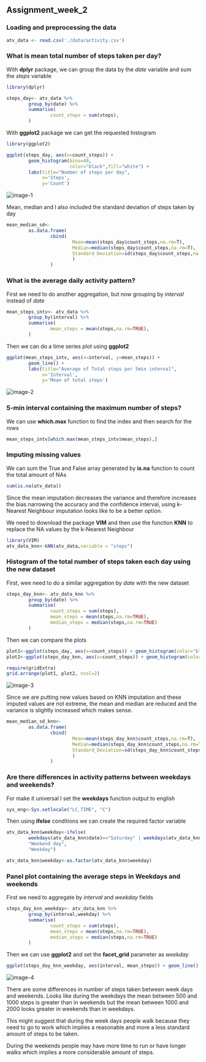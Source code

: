 ## Assignment_week_2


### Loading and preprocessing the data

```r
atv_data <- read.csv('./data/activity.csv')
```

### What is mean total number of steps taken per day?

With **dplyr** package, we can group the data by the *date* variable and sum the *steps* variable

```r
library(dplyr)

steps_day<- atv_data %>% 
        group_by(date) %>%
        summarise(
                count_steps = sum(steps),
        )
```
With **ggplot2** package we can get the requested histogram
```r
library(ggplot2)

ggplot(steps_day, aes(x=count_steps)) + 
        geom_histogram(bins=40,
                       color="black",fill="white") + 
        labs(title="Number of steps per day", 
             x='Steps', 
             y='Count')
```
![image-1](plot1.png)


Mean, median and I also included the standard deviation of steps taken by day
```r
mean_median_sd<-
        as.data.frame(
                cbind(
                        Mean=mean(steps_day$count_steps,na.rm=T),
                        Median=median(steps_day$count_steps,na.rm=T),
                        Standard_Deviation=sd(steps_day$count_steps,na.rm=T)
                        )
                )
```
### What is the average daily activity pattern?

First we need to do another aggregation, but now grouping by *interval* instead of *date*
```r
mean_steps_intv<- atv_data %>% 
        group_by(interval) %>%
        summarise(
                mean_steps = mean(steps,na.rm=TRUE),
        )
```
Then we can do a time series plot using **ggplot2**
```r
ggplot(mean_steps_intv, aes(x=interval, y=mean_steps)) +
        geom_line() + 
        labs(title="Average of Total steps per 5min interval", 
             x='Interval', 
             y='Mean of total steps')
```
![image-2](plot2.png) 


### 5-min interval containing the maximum number of steps?

We can use **which.max** function to find the index and then search for the rows
```r
mean_steps_intv[which.max(mean_steps_intv$mean_steps),]
```

### Imputing missing values

We can sum the True and False array generated by **is.na** function to count the total amount of NAs
```r
sum(is.na(atv_data))
```

Since the mean imputation decreases the variance and therefore increases the bias narrowing
the accuracy and the confidence interval, using k-Nearest Neighbour imputation looks like to be a better option.

We need to download the package **VIM** and then use the function **KNN** to replace the NA values by the k-Nearest Neighbour
```r
library(VIM)
atv_data_knn<-kNN(atv_data,variable = "steps")
```

### Histogram of the total number of steps taken each day using the new dataset

First, wee need to do a similar aggregation by *date* with the new dataset
```r
steps_day_knn<- atv_data_knn %>% 
        group_by(date) %>%
        summarise(
                count_steps = sum(steps),
                mean_steps = mean(steps,na.rm=TRUE),
                median_steps = median(steps,na.rm=TRUE)
        )

```
Then we can compare the plots
```r
plot1<-ggplot(steps_day, aes(x=count_steps)) + geom_histogram(color="black", fill="white")
plot2<-ggplot(steps_day_knn, aes(x=count_steps)) + geom_histogram(color="black", fill="white")

require(gridExtra)
grid.arrange(plot1, plot2, ncol=2)
```
![image-3](plot3.png) 


Since we are putting new values based on KNN imputation and these imputed values are not extreme, the mean and median are reduced and the variance is slightly increased which makes sense.
```r
mean_median_sd_knn<-
        as.data.frame(
                cbind(
                        Mean=mean(steps_day_knn$count_steps,na.rm=T),
                        Median=median(steps_day_knn$count_steps,na.rm=T),
                        Standard_Deviation=sd(steps_day_knn$count_steps,na.rm=T)
                        )
                )
```

### Are there differences in activity patterns between weekdays and weekends?

For make it universal I set the **weekdays** function output to english
```r
sys_eng<-Sys.setlocale("LC_TIME", "C")
```
Then using **ifelse** conditions we can create the required factor variable 

```r
atv_data_knn$weekday<-ifelse(
        weekdays(atv_data_knn$date)=="Saturday" | weekdays(atv_data_knn$date)=="Sunday",
        "Weekend day", 
        "Weekday")

atv_data_knn$weekday<-as.factor(atv_data_knn$weekday)
```

### Panel plot containing the average steps in Weekdays and weekends

First we need to aggregate by *interval* and *weekday* fields
```r
steps_day_knn_weekday<- atv_data_knn %>% 
        group_by(interval,weekday) %>%
        summarise(
                count_steps = sum(steps),
                mean_steps = mean(steps,na.rm=TRUE),
                median_steps = median(steps,na.rm=TRUE)
        )

```

Then we can use **ggplot2** and set the **facet_grid** parameter as *weekday*
```r
ggplot(steps_day_knn_weekday, aes(interval, mean_steps)) + geom_line() + facet_grid(weekday ~ .)
```
![image-4](plot4.png) 


There are some differences in number of steps taken between week days and weekends. Looks like during the weekdays the mean between 500 and 1000 steps is greater than in weekends but the mean between 1000 and 2000 looks greater in weekends than in weekdays.

This might suggest that during the week days people walk because they need to go to work which implies a reasonable and more a less standard amount of steps to be taken.

During the weekends people may have more time to run or have longer walks which implies a more considerable amount of steps. 
